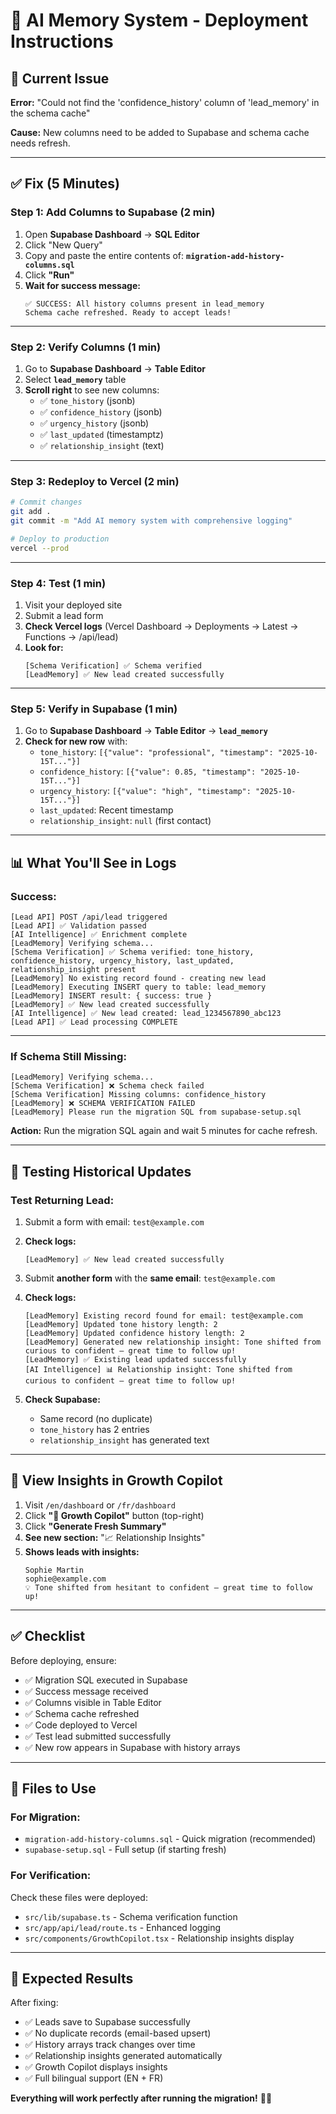 # 🚀 AI Memory System - Deployment Instructions

## 🎯 Current Issue

**Error:** "Could not find the 'confidence_history' column of 'lead_memory' in the schema cache"

**Cause:** New columns need to be added to Supabase and schema cache needs refresh.

---

## ✅ Fix (5 Minutes)

### **Step 1: Add Columns to Supabase** (2 min)

1. Open **Supabase Dashboard** → **SQL Editor**
2. Click "New Query"
3. Copy and paste the entire contents of: **`migration-add-history-columns.sql`**
4. Click **"Run"**
5. **Wait for success message:**
   ```
   ✅ SUCCESS: All history columns present in lead_memory
   Schema cache refreshed. Ready to accept leads!
   ```

---

### **Step 2: Verify Columns** (1 min)

1. Go to **Supabase Dashboard** → **Table Editor**
2. Select **`lead_memory`** table
3. **Scroll right** to see new columns:
   - ✅ `tone_history` (jsonb)
   - ✅ `confidence_history` (jsonb)
   - ✅ `urgency_history` (jsonb)
   - ✅ `last_updated` (timestamptz)
   - ✅ `relationship_insight` (text)

---

### **Step 3: Redeploy to Vercel** (2 min)

```bash
# Commit changes
git add .
git commit -m "Add AI memory system with comprehensive logging"

# Deploy to production
vercel --prod
```

---

### **Step 4: Test** (1 min)

1. Visit your deployed site
2. Submit a lead form
3. **Check Vercel logs** (Vercel Dashboard → Deployments → Latest → Functions → /api/lead)
4. **Look for:**
   ```
   [Schema Verification] ✅ Schema verified
   [LeadMemory] ✅ New lead created successfully
   ```

---

### **Step 5: Verify in Supabase** (1 min)

1. Go to **Supabase Dashboard** → **Table Editor** → **`lead_memory`**
2. **Check for new row** with:
   - `tone_history`: `[{"value": "professional", "timestamp": "2025-10-15T..."}]`
   - `confidence_history`: `[{"value": 0.85, "timestamp": "2025-10-15T..."}]`
   - `urgency_history`: `[{"value": "high", "timestamp": "2025-10-15T..."}]`
   - `last_updated`: Recent timestamp
   - `relationship_insight`: `null` (first contact)

---

## 📊 **What You'll See in Logs**

### **Success:**
```
[Lead API] POST /api/lead triggered
[Lead API] ✅ Validation passed
[AI Intelligence] ✅ Enrichment complete
[LeadMemory] Verifying schema...
[Schema Verification] ✅ Schema verified: tone_history, confidence_history, urgency_history, last_updated, relationship_insight present
[LeadMemory] No existing record found - creating new lead
[LeadMemory] Executing INSERT query to table: lead_memory
[LeadMemory] INSERT result: { success: true }
[LeadMemory] ✅ New lead created successfully
[AI Intelligence] ✅ New lead created: lead_1234567890_abc123
[Lead API] ✅ Lead processing COMPLETE
```

---

### **If Schema Still Missing:**
```
[LeadMemory] Verifying schema...
[Schema Verification] ❌ Schema check failed
[Schema Verification] Missing columns: confidence_history
[LeadMemory] ❌ SCHEMA VERIFICATION FAILED
[LeadMemory] Please run the migration SQL from supabase-setup.sql
```

**Action:** Run the migration SQL again and wait 5 minutes for cache refresh.

---

## 🔄 **Testing Historical Updates**

### **Test Returning Lead:**

1. Submit a form with email: `test@example.com`
2. **Check logs:**
   ```
   [LeadMemory] ✅ New lead created successfully
   ```

3. Submit **another form** with the **same email**: `test@example.com`
4. **Check logs:**
   ```
   [LeadMemory] Existing record found for email: test@example.com
   [LeadMemory] Updated tone history length: 2
   [LeadMemory] Updated confidence history length: 2
   [LeadMemory] Generated new relationship insight: Tone shifted from curious to confident — great time to follow up!
   [LeadMemory] ✅ Existing lead updated successfully
   [AI Intelligence] 📊 Relationship insight: Tone shifted from curious to confident — great time to follow up!
   ```

5. **Check Supabase:**
   - Same record (no duplicate)
   - `tone_history` has 2 entries
   - `relationship_insight` has generated text

---

## 🧠 **View Insights in Growth Copilot**

1. Visit `/en/dashboard` or `/fr/dashboard`
2. Click **"🧠 Growth Copilot"** button (top-right)
3. Click **"Generate Fresh Summary"**
4. **See new section:** "📈 Relationship Insights"
5. **Shows leads with insights:**
   ```
   Sophie Martin
   sophie@example.com
   💡 Tone shifted from hesitant to confident — great time to follow up!
   ```

---

## ✅ **Checklist**

Before deploying, ensure:
- ✅ Migration SQL executed in Supabase
- ✅ Success message received
- ✅ Columns visible in Table Editor
- ✅ Schema cache refreshed
- ✅ Code deployed to Vercel
- ✅ Test lead submitted successfully
- ✅ New row appears in Supabase with history arrays

---

## 📁 **Files to Use**

### **For Migration:**
- `migration-add-history-columns.sql` - Quick migration (recommended)
- `supabase-setup.sql` - Full setup (if starting fresh)

### **For Verification:**
Check these files were deployed:
- `src/lib/supabase.ts` - Schema verification function
- `src/app/api/lead/route.ts` - Enhanced logging
- `src/components/GrowthCopilot.tsx` - Relationship insights display

---

## 🎉 **Expected Results**

After fixing:
- ✅ Leads save to Supabase successfully
- ✅ No duplicate records (email-based upsert)
- ✅ History arrays track changes over time
- ✅ Relationship insights generated automatically
- ✅ Growth Copilot displays insights
- ✅ Full bilingual support (EN + FR)

**Everything will work perfectly after running the migration!** 🚀✨
